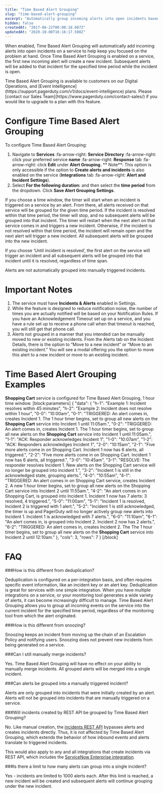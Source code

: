 ```yaml
---
title: "Time Based Alert Grouping"
slug: "time-based-alert-grouping"
excerpt: "Automatically group incoming alerts into open incidents based on the time they are generated"
hidden: false
createdAt: "2017-06-22T00:00:18.087Z"
updatedAt: "2020-10-08T16:16:17.508Z"
---
```

When enabled, Time Based Alert Grouping will automatically add incoming alerts into open incidents on a service to help keep you focused on the problem at hand. Once Time Based Alert Grouping is enabled on a service, the first new incoming alert will create a new incident. Subsequent alerts will be added to that incident for the specified time period while the incident is open.

<Callout type="info" title="Info">
Time Based Alert Grouping is available to customers on our Digital Operations, and [Event Intelligence](https://support.pagerduty.com/v1/docs/event-intelligence) plans. Please [contact our Sales Team](https://www.pagerduty.com/contact-sales/) if you would like to upgrade to a plan with this feature.
</Callout>


# Configure Time Based Alert Grouping

To configure Time Based Alert Grouping:

1. Navigate to **Services** :fa-arrow-right: **Service Directory** :fa-arrow-right: click your preferred service **name** :fa-arrow-right: **Response** tab :fa-arrow-right: click **Edit** under **Alert Grouping.**  ** Note**: This option is only accessible if the option to **Create alerts and incidents** is also enabled on the service (**Integrations** tab :fa-arrow-right: **Alert and Incident Settings**).
2. Select **For the following duration:** and then select the **time period** from the dropdown. Click **Save Alert Grouping Settings**.

If you choose a time window, the timer will start when an incident is triggered on a service by an alert. From there, all alerts received on that service will be grouped for the given time period. If the incident is resolved within that time period, the timer will stop, and no subsequent alerts will be grouped into that incident.  The timer will restart when the next alert on that service comes in and triggers a new incident. Otherwise, if the incident is not resolved within that time period, the incident will remain open and the next alert will trigger a new incident. All subsequent alerts will be grouped into the new incident. 

If you choose ‘Until incident is resolved’, the first alert on the service will trigger an incident and all subsequent alerts will be grouped into that incident until it is resolved, regardless of time span.

Alerts are not automatically grouped into manually triggered incidents. 

# Important Notes

1. The service must have **Incidents & Alerts** enabled in Settings. 
2. While the feature is designed to reduce notification noise, the number of times you are actually notified will be based on your Notification Rules. If you have an Acknowledgement Timeout set up on a service, and you have a rule set up to receive a phone call when that timeout is reached, you will still get that phone call.
3. Alerts not grouped in a manner that you intended can be manually moved to new or existing incidents. From the Alerts tab on the Incident Details, there is the option to “Move to a new incident” or “Move to an existing incident.”  You will see a modal offering you the option to move this alert to a new incident or move to an existing incident.

# Time Based Alert Grouping Examples

**Shopping Cart** service is configured for Time Based Alert Grouping, 1 hour time window.
[block:parameters]
{
  "data": {
    "h-1": "Example 1: Incident resolves within 45 minutes",
    "h-2": "Example 2: Incident does not resolve within 1 hour",
    "0-0": "10:00am",
    "0-1": "TRIGGERED: An alert comes in, creates Incident 1. The 1 hour timer begins, set to group all new alerts on the **Shopping Cart** service into Incident 1 until 11:05am.",
    "0-2": "TRIGGERED: An alert comes in, creates Incident 1. The 1 hour timer begins, set to group all new alerts on the **Shopping Cart** service into Incident 1 until 11:05am.",
    "1-1": "ACK: Responder acknowledges Incident 1",
    "1-0": "10:07am",
    "1-2": "ACK: Responders acknowledges Incident 1",
    "2-0": "10:15am",
    "2-1": "Five more alerts come in on Shopping Cart. Incident 1 now has 6 alerts, all triggered.",
    "2-2": "Five more alerts come in on Shopping Cart. Incident 1 now has 6 alerts, all triggered.",
    "3-0": "10:45am",
    "3-1": "RESOLVE: The responder resolves Incident 1. New alerts on the Shopping Cart service will no longer be grouped into incident 1.",
    "3-2": "Incident 1 is still in the acknowledged state, grouping alerts.",
    "4-0": "10:55am",
    "4-1": "TRIGGERED: An alert comes in on Shopping Cart service, creates Incident 2. A new 1 hour timer begins, set to group all new alerts on the Shopping Cart service into Incident 2 until 11:55am.",
    "4-2": "An alert comes in on Shopping Cart, is grouped into Incident 1.  Incident 1 now has 7 alerts: 3 resolved, 4 triggered.",
    "5-0": "11:00am",
    "5-1": "Incident 1 is resolved, Incident 2 is triggered with 1 alert.",
    "5-2": "Incident 1 is still acknowledged, the timer is up and PagerDuty will no longer actively group new alerts into Incident 1. Incident 1 is acknowledged with 7 alerts.",
    "6-0": "11:10am",
    "6-1": "An alert comes in, is grouped into Incident 2. Incident 2 now has 2 alerts.",
    "6-2": "TRIGGERED: An alert comes in, creates Incident 2. The The 1 hour timer begins, set to group all new alerts on the **Shopping Cart** service into Incident 2 until 12:10am."
  },
  "cols": 3,
  "rows": 7
}
[/block]
# FAQ

###How is this different from deduplication?

Deduplication is configured on a per-integration basis, and often requires specific event information, like an incident key or an alert key. Deduplication is great for services with one simple integration. When you have multiple integrations on a service, or your monitoring tool generates a wide variety of alerts, it can become increasingly difficult to manage. Time Based Alert Grouping allows you to group all incoming events on the service into the current incident for the specified time period, regardless of the monitoring tool from which the alert originated.

###How is this different from snoozing? 

Snoozing keeps an incident from moving up the chain of an Escalation Policy and notifying users. Snoozing does not prevent new incidents from being generated on a service. 

###Can I still manually merge incidents? 

Yes. Time Based Alert Grouping will have no effect on your ability to manually merge incidents. All grouped alerts will be merged into a single incident.

###Can alerts be grouped into a manually triggered incident?

Alerts are only grouped into incidents that were initially created by an alert. Alerts will not be grouped into incidents that are manually triggered on a service. 

###Will incidents created by REST API be grouped by Time Based Alert Grouping?

No. Like manual creation, the [incidents REST API](https://v2.developer.pagerduty.com/docs/incident-creation-api) bypasses alerts and creates incidents directly. Thus, it is not affected by Time Based Alert Grouping, which extends the behavior of how inbound events and alerts translate to triggered incidents. 

This would also apply to any and all integrations that create incidents via REST API, which includes the [ServiceNow Enterprise integration](https://www.pagerduty.com/docs/guides/ServiceNow-integration-guide/).

###Is there a limit to how many alerts can group into a single incident?

Yes - incidents are limited to 1000 alerts each. After this limit is reached, a new incident will be created and subsequent alerts will continue grouping under the new incident.